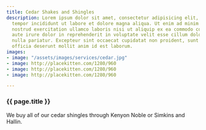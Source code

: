 ```yaml
---
title: Cedar Shakes and Shingles
description: Lorem ipsum dolor sit amet, consectetur adipisicing elit, sed do eiusmod
  tempor incididunt ut labore et dolore magna aliqua. Ut enim ad minim veniam, quis
  nostrud exercitation ullamco laboris nisi ut aliquip ex ea commodo consequat. Duis
  aute irure dolor in reprehenderit in voluptate velit esse cillum dolore eu fugiat
  nulla pariatur. Excepteur sint occaecat cupidatat non proident, sunt in culpa qui
  officia deserunt mollit anim id est laborum.
images:
- image: "/assets/images/services/cedar.jpg"
- image: http://placekitten.com/1280/960
- image: http://placekitten.com/1280/960
- image: http://placekitten.com/1280/960

---
```

<h3 class="title">{{ page.title }}</h3>

We buy all of our cedar shingles through Kenyon Noble or Simkins and Hallin.